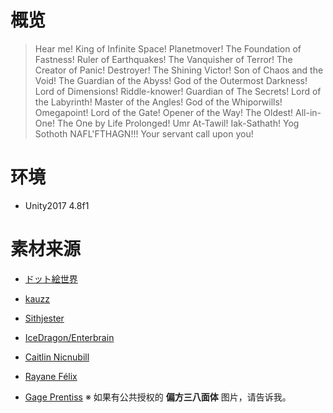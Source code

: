 # 概览

> Hear me! King of Infinite Space! Planetmover! The Foundation of Fastness! Ruler of Earthquakes! The Vanquisher of Terror! The Creator of Panic! Destroyer! The Shining Victor! Son of Chaos and the Void! The Guardian of the Abyss! God of the Outermost Darkness! Lord of Dimensions! Riddle-knower! Guardian of The Secrets! Lord of the Labyrinth! Master of the Angles! God of the Whiporwills! Omegapoint! Lord of the Gate! Opener of the Way! The Oldest! All-in-One! The One by Life Prolonged! Umr At-Tawil! Iak-Sathath! Yog Sothoth NAFL'FTHAGN!!! Your servant call upon you!

# 环境

- Unity2017 4.8f1

# 素材来源

- [ドット絵世界](http://yms.main.jp/dotartworld/index.html)

- [kauzz](https://kauzzresources.wordpress.com/)

- [Sithjester](http://untamed.wild-refuge.net/rmxpresources.php)

- [IceDragon/Enterbrain](http://forums.rpgmakerweb.com/index.php?/user/36-icedragon/)

- [Caitlin Nicnubill](http://nicnubill.deviantart.com/)

- [Rayane Félix](https://opengameart.org/content/rpg-terrains)

- [Gage Prentiss](http://www.hplhs.org/images/dart/hod/prentisstrap.jpg) ※ 如果有公共授权的 **偏方三八面体** 图片，请告诉我。
